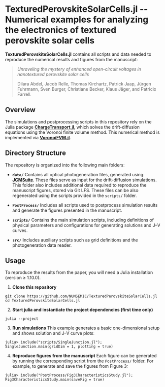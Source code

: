 # TexturedPerovskiteSolarCells.jl -- Numerical examples for analyzing the electronics of textured perovskite solar cells

**TexturedPerovskiteSolarCells.jl** contains all scripts and data needed to reproduce the numerical results and figures from the manuscript:
> *Unraveling the mystery of enhanced open-circuit voltages in nanotextured perovskite solar cells*
> 
> Dilara Abdel, Jacob Relle, Thomas Kirchartz, Patrick Jaap, Jürgen Fuhrmann, Sven Burger, Christiane Becker, Klaus Jäger, and Patricio Farrell.

## Overview

The simulations and postprocessing scripts in this repository rely on the Julia package [**ChargeTransport.jl**](https://github.com/WIAS-PDELib/ChargeTransport.jl), which solves the drift-diffusion equations using the Voronoi finite volume method. This numerical method is implemented via [**VoronoiFVM.jl**](https://github.com/WIAS-PDELib/VoronoiFVM.jl).

## Directory Structure

The repository is organized into the following main folders:

- **`data/`**
  Contains all optical photogeneration files, generated using [**JCMSuite**](https://jcmwave.com/jcmsuite). These files serve as input for the drift-diffusion simulations. This folder also includes additional data required to reproduce the manuscript figures, stored via Git LFS. These files can be also regenerated using the scripts provided in the `scripts/` folder.

- **`PostProcess/`**
  Includes all scripts used to postprocess simulation results and generate the figures presented in the manuscript.

- **`scripts/`**
  Contains the main simulation scripts, including definitions of physical parameters and configurations for generating solutions and J–V curves.

- **`src/`**
  Includes auxiliary scripts such as grid definitions and the photogeneration data reader.

## Usage

To reproduce the results from the paper, you will need a Julia installation (version ≥ 1.10.0).

1. **Clone this repository**
```
git clone https://github.com/NUMSEMIC/TexturedPerovskiteSolarCells.jl
cd TexturedPerovskiteSolarCells.jl
```

2. **Start julia and instantiate the project dependencies (first time only)**
```
julia --project
```

3. **Run simulations**
This example generates a basic one-dimensional setup and shows solution and J–V curve plots:

```
julia> include("scripts/SingleJunction.jl"); SingleJunction.main(gridDim = 1, plotting = true)
```

4. **Reproduce figures from the manuscript**
Each figure can be generated by running the corresponding script from the `PostProcess/` folder. For example, to generate and save the figures from Figure 3:
```
julia> include("PostProcess/Fig3CharacteristicsStudy.jl"); Fig3CharacteristicsStudy.main(saveFig = true)
```

